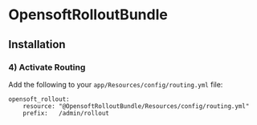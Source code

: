 OpensoftRolloutBundle
=====================


Installation
------------

### 4) Activate Routing

Add the following to your `app/Resources/config/routing.yml` file:

    opensoft_rollout:
        resource: "@OpensoftRolloutBundle/Resources/config/routing.yml"
        prefix:   /admin/rollout
